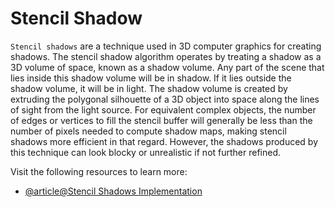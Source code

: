 # Stencil Shadow

`Stencil shadows` are a technique used in 3D computer graphics for creating shadows. The stencil shadow algorithm operates by treating a shadow as a 3D volume of space, known as a shadow volume. Any part of the scene that lies inside this shadow volume will be in shadow. If it lies outside the shadow volume, it will be in light. The shadow volume is created by extruding the polygonal silhouette of a 3D object into space along the lines of sight from the light source. For equivalent complex objects, the number of edges or vertices to fill the stencil buffer will generally be less than the number of pixels needed to compute shadow maps, making stencil shadows more efficient in that regard. However, the shadows produced by this technique can look blocky or unrealistic if not further refined.

Visit the following resources to learn more:

- [@article@Stencil Shadows Implementation](https://devforum.roblox.com/t/stencil-shadows-implementation/2079287)
